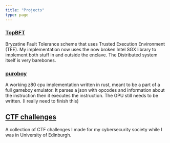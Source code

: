 ```yaml
---
title: "Projects"
type: page
---
```


### [TopBFT](https://github.com/thrypuro/top-BFT) 
Bryzatine Fault Tolerance scheme that uses Trusted Execution Environment (TEE). My implementation now uses the now broken Intel SGX library to implement both stuff in and outside the enclave. The Distributed system itself is very barebones.

### [puroboy](https://github.com/thrypuro/puro_boy_rs) 
A working z80 cpu implementation written in rust, meant to be a part of a full gameboy emulator. It parses a json with opcodes and information about the instruction then it executes the instruction. The GPU still needs to be written. (I really need to finish this)

## [CTF challenges](https://github.com/thrypuro/my-ctf-challenges)
A collection of CTF challenges I made for my cybersecurity society while I was in University of Edinburgh.
